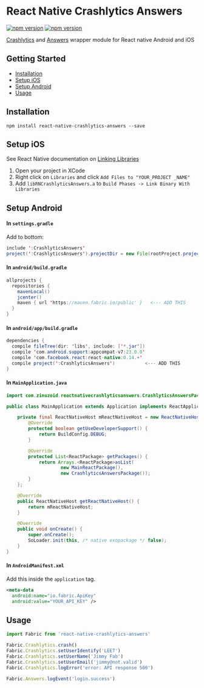 # React Native Crashlytics Answers

[![npm version](http://img.shields.io/npm/v/react-native-crashlytics-answers.svg?style=flat-square)](https://npmjs.org/package/react-native-crashlytics-answers "View this project on npm")
[![npm version](http://img.shields.io/npm/dm/react-native-crashlytics-answers.svg?style=flat-square)](https://npmjs.org/package/react-native-crashlytics-answers "View this project on npm")

[Crashlytics](https://fabric.io/kits/ios/crashlytics) and [Answers](https://fabric.io/kits/ios/answers) wrapper module for React native Android and iOS

## Getting Started
- [Installation](#installation)
- [Setup iOS](#setup-ios)
- [Setup Android](#setup-android)
- [Usage](#usage)

## Installation

`npm install react-native-crashlytics-answers --save`

## Setup iOS
See React Native documentation on [Linking Libraries](https://facebook.github.io/react-native/docs/linking-libraries-ios.html#content)

1. Open your project in XCode
2. Right click on `Libraries` and click `Add Files to "YOUR_PROJECT _NAME"`
3. Add `libRNCrashlyticsAnswers.a` to `Build Phases -> Link Binary With Libraries`

## Setup Android

#### In `settings.gradle`

Add to bottom:

```java
include ':CrashlyticsAnswers'
project(':CrashlyticsAnswers').projectDir = new File(rootProject.projectDir, '../../../zinuzoid/react-native-crashlytics-answers/android')
```

#### In `android/build.gradle`

```java
allprojects {
  repositories {
    mavenLocal()
    jcenter()
    maven { url 'https://maven.fabric.io/public' }   <--- ADD THIS
  }
}
```

#### In `android/app/build.gradle`

```java
dependencies {
  compile fileTree(dir: 'libs', include: ['*.jar'])
  compile 'com.android.support:appcompat-v7:23.0.0'
  compile 'com.facebook.react:react-native:0.14.+'
  compile project(':CrashlyticsAnswers')           <--- ADD THIS
}
```

#### In `MainApplication.java`

```java
import com.zinuzoid.reactnativecrashlyticsanswers.CrashlyticsAnswersPackage;  <--- ADD THIS

public class MainApplication extends Application implements ReactApplication {

    private final ReactNativeHost mReactNativeHost = new ReactNativeHost(this) {
        @Override
        protected boolean getUseDeveloperSupport() {
            return BuildConfig.DEBUG;
        }

        @Override
        protected List<ReactPackage> getPackages() {
            return Arrays.<ReactPackage>asList(
                    new MainReactPackage(),
                    new CrashlyticsAnswersPackage());                         <--- ADD THIS
        }
    };

    @Override
    public ReactNativeHost getReactNativeHost() {
        return mReactNativeHost;
    }

    @Override
    public void onCreate() {
        super.onCreate();
        SoLoader.init(this, /* native exopackage */ false);
    }
}
 ```
 
#### In `AndroidManifest.xml`

Add this inside the `application` tag.

```xml
<meta-data
  android:name="io.fabric.ApiKey"
  android:value="YOUR_API_KEY" />
```

## Usage

```javascript
import Fabric from 'react-native-crashlytics-answers'

Fabric.Crashlytics.crash()
Fabric.Crashlytics.setUserIdentify('LEET')
Fabric.Crashlytics.setUserName('Jimmy Fab')
Fabric.Crashlytics.setUserEmail('jimmy@not.valid')
Fabric.Crashlytics.logError('error: API response 500')

Fabric.Answers.logEvent('login.success')

```
